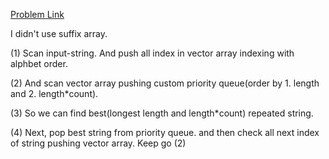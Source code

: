 [Problem Link](https://uva.onlinejudge.org/index.php?option=com_onlinejudge&Itemid=8&page=show_problem&problem=2955)

I didn't use suffix array.

(1) Scan input-string. And push all index in vector array indexing with alphbet order.

(2) And scan vector array pushing custom priority queue(order by 1. length and 2. length*count).

(3) So we can find best(longest length and length*count) repeated string.

(4) Next, pop best string from priority queue. and then check all next index of string pushing vector array. Keep go (2)
